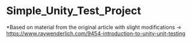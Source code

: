 # Simple_Unity_Test_Project

*Based on material from the original article with slight modifications ->  https://www.raywenderlich.com/9454-introduction-to-unity-unit-testing
